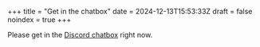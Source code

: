+++
title = "Get in the chatbox"
date = 2024-12-13T15:53:33Z
draft = false
noindex = true
+++

Please get in the [Discord chatbox](https://discord.com/invite/cxE66pEt) right now.
